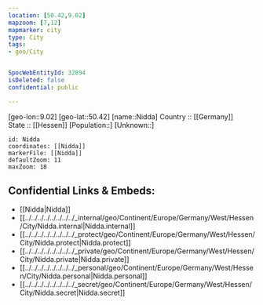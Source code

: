 ```yaml
---
location: [50.42,9.02] 
mapzoom: [7,12] 
mapmarker: city 
type: City
tags:
- geo/City


SpocWebEntityId: 32894
isDeleted: false
confidential: public

---
```

[geo-lon::9.02] 
[geo-lat::50.42] 
[name::Nidda] 
Country :: [[Germany]]  
State :: [[Hessen]] 
[Population::] 
[Unknown::] 


```leaflet
id: Nidda
coordinates: [[Nidda]] 
markerFile: [[Nidda]] 
defaultZoom: 11 
maxZoom: 18
```


## Confidential Links & Embeds: 
- [[Nidda|Nidda]]  
- [[../../../../../../../../_internal/geo/Continent/Europe/Germany/West/Hessen/City/Nidda.internal|Nidda.internal]] 
- [[../../../../../../../../_protect/geo/Continent/Europe/Germany/West/Hessen/City/Nidda.protect|Nidda.protect]] 
- [[../../../../../../../../_private/geo/Continent/Europe/Germany/West/Hessen/City/Nidda.private|Nidda.private]] 
- [[../../../../../../../../_personal/geo/Continent/Europe/Germany/West/Hessen/City/Nidda.personal|Nidda.personal]] 
- [[../../../../../../../../_secret/geo/Continent/Europe/Germany/West/Hessen/City/Nidda.secret|Nidda.secret]] 
